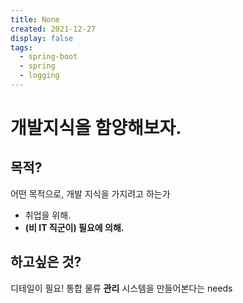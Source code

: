 ```yaml
---
title: None
created: 2021-12-27
display: false
tags:
  - spring-boot
  - spring
  - logging
---
```


# 개발지식을 함양해보자.

## 목적?

어떤 목적으로, 개발 지식을 가지려고 하는가
  - 취업을 위해.
  - **(비 IT 직군이) 필요에 의해.**

## 하고싶은 것?

디테일이 필요! 
통합 물류 **관리** 시스템을 만들어본다는 needs

## 





